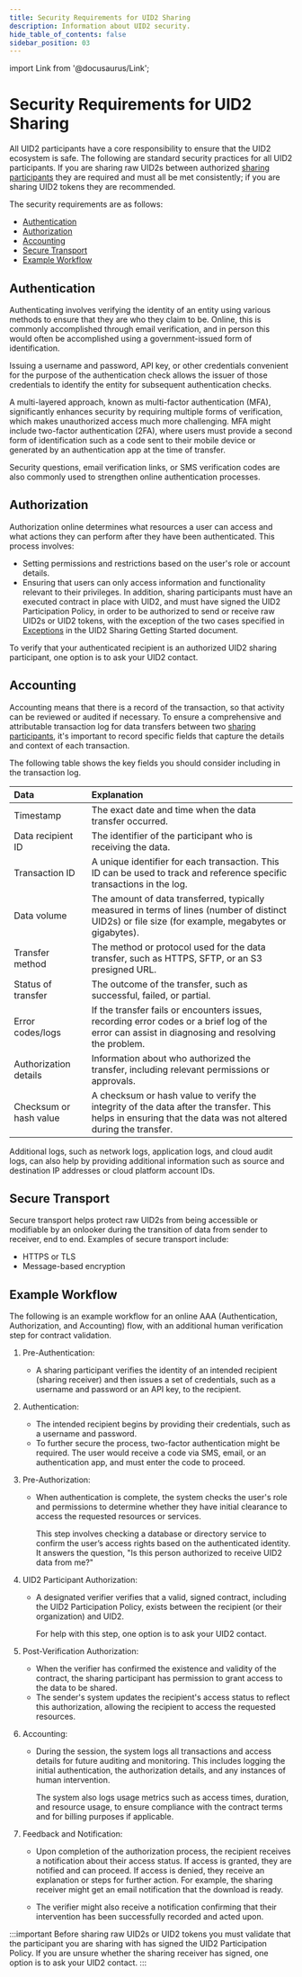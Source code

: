 ```yaml
---
title: Security Requirements for UID2 Sharing
description: Information about UID2 security.
hide_table_of_contents: false
sidebar_position: 03
---
```


import Link from '@docusaurus/Link';

# Security Requirements for UID2 Sharing

All UID2 participants have a core responsibility to ensure that the UID2 ecosystem is safe. The following are standard security practices for all UID2 participants. If you are sharing raw UID2s between authorized [sharing participants](../ref-info/glossary-uid.md#gl-sharing-participant) they are required and must all be met consistently; if you are sharing UID2 tokens they are recommended.

The security requirements are as follows:

- [Authentication](#authentication)
- [Authorization](#authorization)
- [Accounting](#accounting)
- [Secure Transport](#secure-transport)
- [Example Workflow](#example-workflow)

## Authentication

Authenticating involves verifying the identity of an entity using various methods to ensure that they are who they claim to be. Online, this is commonly accomplished through email verification, and in person this would often be accomplished using a government-issued form of identification.

Issuing a username and password, API key, or other credentials convenient for the purpose of the authentication check allows the issuer of those credentials to identify the entity for subsequent authentication checks.

A multi-layered approach, known as multi-factor authentication (MFA), significantly enhances security by requiring multiple forms of verification, which makes unauthorized access much more challenging. MFA might include two-factor authentication (2FA), where users must provide a second form of identification such as a code sent to their mobile device or generated by an authentication app at the time of transfer.

Security questions, email verification links, or SMS verification codes are also commonly used to strengthen online authentication processes.

## Authorization

Authorization online determines what resources a user can access and what actions they can perform after they have been authenticated. This process involves:

- Setting permissions and restrictions based on the user's role or account details.
- Ensuring that users can only access information and functionality relevant to their privileges. In addition, sharing participants must have an executed contract in place with UID2, and must have signed the UID2 Participation Policy, in order to be authorized to send or receive raw UID2s or UID2 tokens, with the exception of the two cases specified in [Exceptions](../getting-started/gs-sharing.md#exceptions) in the UID2 Sharing Getting Started document.

To verify that your authenticated recipient is an authorized UID2 sharing participant, one option is to ask your UID2 contact.

## Accounting

Accounting means that there is a record of the transaction, so that activity can be reviewed or audited if necessary. To ensure a comprehensive and attributable transaction log for data transfers between two [sharing participants](ref-info/glossary-uid.md#gl-sharing-participant), it's important to record specific fields that capture the details and context of each transaction.

The following table shows the key fields you should consider including in the transaction log.

| Data | Explanation |
| :--- | :--- |
| Timestamp | The exact date and time when the data transfer occurred. |
| Data recipient ID | The identifier of the participant who is receiving the data. |
| Transaction ID | A unique identifier for each transaction. This ID can be used to track and reference specific transactions in the log. |
| Data volume | The amount of data transferred, typically measured in terms of lines (number of distinct UID2s) or file size (for example, megabytes or gigabytes). |
| Transfer method | The method or protocol used for the data transfer, such as HTTPS, SFTP, or an S3 presigned URL. |
| Status of transfer | The outcome of the transfer, such as successful, failed, or partial. |
| Error codes/logs | If the transfer fails or encounters issues, recording error codes or a brief log of the error can assist in diagnosing and resolving the problem. |
| Authorization details | Information about who authorized the transfer, including relevant permissions or approvals. |
| Checksum or hash value | A checksum or hash value to verify the integrity of the data after the transfer. This helps in ensuring that the data was not altered during the transfer. |

Additional logs, such as network logs, application logs, and cloud audit logs, can also help by providing additional information such as source and destination IP addresses or cloud platform account IDs.

## Secure Transport

Secure transport helps protect raw UID2s from being accessible or modifiable by an onlooker during the transition of data from sender to receiver, end to end. Examples of secure transport include:

- HTTPS or TLS
- Message-based encryption

## Example Workflow
The following is an example workflow for an online AAA (Authentication, Authorization, and Accounting) flow, with an additional human verification step for contract validation.

1. Pre-Authentication:
   - A sharing participant verifies the identity of an intended recipient (sharing receiver) and then issues a set of credentials, such as a username and password or an API key, to the recipient.

2. Authentication:
   - The intended recipient begins by providing their credentials, such as a username and password.
   - To further secure the process, two-factor authentication might be required. The user would receive a code via SMS, email, or an authentication app, and must enter the code to proceed.

3. Pre-Authorization:
   - When authentication is complete, the system checks the user's role and permissions to determine whether they have initial clearance to access the requested resources or services.
   
     This step involves checking a database or directory service to confirm the user’s access rights based on the authenticated identity. It answers the question, "Is this person authorized to receive UID2 data from me?"

4. UID2 Participant Authorization:
   - A designated verifier verifies that a valid, signed contract, including the UID2 Participation Policy, exists between the recipient (or their organization) and UID2.
   
     For help with this step, one option is to ask your UID2 contact.

5. Post-Verification Authorization:
   - When the verifier has confirmed the existence and validity of the contract, the sharing participant has permission to grant access to the data to be shared.
   - The sender's system updates the recipient's access status to reflect this authorization, allowing the recipient to access the requested resources.

6. Accounting:
   - During the session, the system logs all transactions and access details for future auditing and monitoring. This includes logging the initial authentication, the authorization details, and any instances of human intervention.

     The system also logs usage metrics such as access times, duration, and resource usage, to ensure compliance with the contract terms and for billing purposes if applicable.

7. Feedback and Notification:
   - Upon completion of the authorization process, the recipient receives a notification about their access status. If access is granted, they are notified and can proceed. If access is denied, they receive an explanation or steps for further action. For example, the sharing receiver might get an email notification that the download is ready. 

   - The verifier might also receive a notification confirming that their intervention has been successfully recorded and acted upon.

:::important
Before sharing raw UID2s or UID2 tokens you must validate that the participant you are sharing with has signed the UID2 Participation Policy. If you are unsure whether the sharing receiver has signed, one option is to ask your UID2 contact.
:::